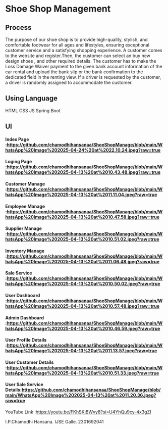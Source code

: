 # Shoe Shop Management

## Process
 The purpose of our shoe shop is to provide high-quality, stylish, and comfortable footwear for all ages and lifestyles, ensuring exceptional customer service and a satisfying shopping experience.
A customer comes to the website and register.Then, the customer can select an buy new design shoes , and other required details.
	The customer has to make the Loss Damage Waiver payment to the given bank account information of the car rental and upload the bank slip or the bank confirmation to the dedicated field in the renting view.
	If a driver is requested by the customer, a driver is randomly assigned to accommodate the customer.

## Using Language
HTML
CSS
JS
Spring Boot

## UI
#### Index Page  :https://github.com/chamodhihansanaa/ShoeShopManage/blob/main/WhatsApp%20Image%202025-04-24%20at%2022.10.24.jpeg?raw=true
#### Loging Page :https://github.com/chamodhihansanaa/ShoeShopManage/blob/main/WhatsApp%20Image%202025-04-13%20at%2010.43.48.jpeg?raw=true
#### Customer Manage :https://github.com/chamodhihansanaa/ShoeShopManage/blob/main/WhatsApp%20Image%202025-04-13%20at%2011.11.04.jpeg?raw=true
#### Employee Manage :https://github.com/chamodhihansanaa/ShoeShopManage/blob/main/WhatsApp%20Image%202025-04-13%20at%2010.47.58.jpeg?raw=true
#### Supplier Manage :https://github.com/chamodhihansanaa/ShoeShopManage/blob/main/WhatsApp%20Image%202025-04-13%20at%2010.51.02.jpeg?raw=true
#### Inventory Manage :https://github.com/chamodhihansanaa/ShoeShopManage/blob/main/WhatsApp%20Image%202025-04-13%20at%2011.06.48.jpeg?raw=true
#### Sale Service :https://github.com/chamodhihansanaa/ShoeShopManage/blob/main/WhatsApp%20Image%202025-04-13%20at%2010.50.02.jpeg?raw=true
#### User Dashboard :https://github.com/chamodhihansanaa/ShoeShopManage/blob/main/WhatsApp%20Image%202025-04-13%20at%2010.57.48.jpeg?raw=true
#### Admin Dashboard :https://github.com/chamodhihansanaa/ShoeShopManage/blob/main/WhatsApp%20Image%202025-04-13%20at%2010.46.59.jpeg?raw=true
#### User Profile Details :https://github.com/chamodhihansanaa/ShoeShopManage/blob/main/WhatsApp%20Image%202025-04-13%20at%2011.13.57.jpeg?raw=true
#### User Customer Details :https://github.com/chamodhihansanaa/ShoeShopManage/blob/main/WhatsApp%20Image%202025-04-13%20at%2010.51.33.jpeg?raw=true
#### User Sale Service Details:https://github.com/chamodhihansanaa/ShoeShopManage/blob/main/WhatsApp%20Image%202025-04-13%20at%2011.20.36.jpeg?raw=true

YouTube Link :https://youtu.be/FKhSKjBWvy8?si=U4YhQu9cy-4x3gZI

I.P.Chamodhi Hansana.
IJSE Galle.
2301692041










